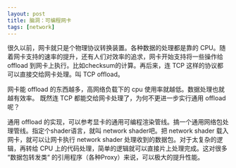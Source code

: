 ```yaml
---
layout: post
title: 脑洞：可编程网卡
tags: [network]
---
```


很久以前，网卡就只是个物理协议转换装置。各种数据的处理都是靠的 CPU。随着网卡支持的速率的提升，还有人们对效率的追求，网卡开始支持将一些操作给 offload 到网卡上执行。比如checksum的计算。再后来，连 TCP 这样的协议都可以直接交给网卡处理。叫 TCP offload。

网卡能 offload 的东西越多，高网络负载下的 cpu 使用率就越低。数据处理也就越有效率。
既然连 TCP 都能交给网卡处理了，为何不更进一步实行通用 offload 呢？

通用 offload 的实现，可以参考显卡的通用可编程渲染管线。搞一个通用网络包处理管线。指定个shader语言，就叫 network shader吧。把 network shader 载入网卡，就可以让网卡执行 network shader 处理收到的数据包。对于太复杂的逻辑，再转给 CPU 上的代码处理，简单的逻辑就可以直接片上处理完成。这对很多 “数据包转发类“ 的引用程序（各种Proxy）来说，可以极大的提升性能。

